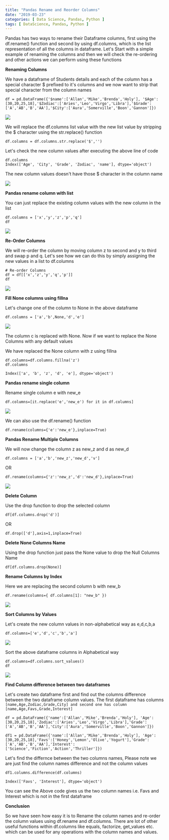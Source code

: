 ```yaml
---
title: "Pandas Rename and Reorder Columns"
date: "2019-03-23"
categories: [ Data Science, Pandas, Python ]
tags: [ DataScience, Pandas, Python ]
---
```


Pandas has two ways to rename their Dataframe columns, first using the df.rename() function and second by using df.columns, which is the list representation of all the columns in dataframe. Let's Start with a simple example of renaming the columns and then we will check the re-ordering and other actions we can perform using these functions

**Renaming Columns**

We have a dataframe of Students details and each of the column has a special character $ prefixed to it's columns and we now want to strip that special character from the column names

```
df = pd.DataFrame({'$name':['Allan','Mike','Brenda','Holy'], '$Age': [30,20,25,18],'$Zodiac':['Aries','Leo','Virgo','Libra'],'$Grade':['A','AB','B','AA'],'$City':['Aura','Somerville','Boon','Gannon']})
```

![](/images/2019/03/image-12.png)

We will replace the df.columns list value with the new list value by stripping the $ character using the str.replace() function

```
df.columns = df.columns.str.replace('$','')
```

Let's check the new column values after executing the above line of code

```
df.columns
Index(['Age', 'City', 'Grade', 'Zodiac', 'name'], dtype='object')
```

The new column values doesn't have those $ character in the column name

![](/images/2019/03/image-13.png)

**Pandas rename column with list**

You can just replace the existing column values with the new column in the list

```
df.columns = ['x','y','z','p','q']
df
```

![](/images/2019/03/image-14.png)

**Re-Order Columns**

We will re-order the column by moving column z to second and y to third and swap p and q. Let's see how we can do this by simply assigning the new values in a list to df.columns

```
# Re-order Columns
df = df[['x','z','y','q','p']]
df
```

![](/images/2019/03/image-15.png)

**Fill None columns using fillna**

Let's change one of the column to None in the above dataframe

```
df.columns = ['a','b',None,'d','e']
```

![](/images/2019/03/image-16.png)

The column c is replaced with None. Now if we want to replace the None Columns with any default values

We have replaced the None column with z using fillna

```
df.columns=df.columns.fillna('z')
df.columns

Index(['a', 'b', 'z', 'd', 'e'], dtype='object')
```

**Pandas rename single column**

Rename single column e with new_e

```
df.columns=[it.replace('e','new_e') for it in df.columns]
```

![](/images/2019/03/image-17.png)

We can also use the df.rename() function

```
df.rename(columns={'e':'new_e'},inplace=True)
```

**Pandas Rename Multiple Columns**

We will now change the column z as new_z and d as new_d

```
df.columns = ['a','b','new_z','new_d','v']
```

OR

```
df.rename(columns={'z':'new_z','d':'new_d'},inplace=True)
```

![](/images/2019/03/image-18.png)

**Delete Column**

Use the drop function to drop the selected column

```
df[df.columns.drop('d')]
```

OR

```
df.drop(['d'],axis=1,inplace=True)
```

**Delete None Columns Name**

Using the drop function just pass the None value to drop the Null Columns Name

```
df[df.columns.drop(None)]
```

**Rename Columns by Index**

Here we are replacing the second column b with new_b

```
df.rename(columns={ df.columns[1]: "new_b" })
```

![](/images/2019/03/image-19.png)

**Sort Columns by Values**

Let's create the new column values in non-alphabetical way as e,d,c,b,a

```
df.columns=['e','d','c','b','a']
```

![](/images/2019/03/image-20.png)

Sort the above dataframe columns in Alphabetical way

```
df.columns=df.columns.sort_values()
df
```

![](/images/2019/03/image-21.png)

**Find Column difference between two dataframes**

Let's create two dataframe first and find out the columns difference between the two dataframe column values. The first dataframe has columns ```[name,Age,Zodiac,Grade,City] and second one has column [name,Age,Favs,Grade,Interest]```

```
df = pd.DataFrame({'name':['Allan','Mike','Brenda','Holy'], 'Age': [30,20,25,18],'Zodiac':['Aries','Leo','Virgo','Libra'],'Grade':['A','AB','B','AA'],'City':['Aura','Somerville','Boon','Gannon']})

df1 = pd.DataFrame({'name':['Allan','Mike','Brenda','Holy'], 'Age': [30,20,25,18],'Favs':['Honey','Lemon','Olive','Yogurt'],'Grade':['A','AB','B','AA'],'Interest':['Science','Fiction','Action','Thriller']})
```

Let's find the differnce between the two columns names, Please note we are just find the column names difference and not the column values

```
df1.columns.difference(df.columns)
```

```
Index(['Favs', 'Interest'], dtype='object')
```

You can see the Above code gives us the two column names i.e. Favs and Interest which is not in the first dataframe

**Conclusion**

So we have seen how easy it is to Rename the column names and re-order the column values using df.rename and df.columns. There are lot of other useful functions within df.columns like equals, factorize, get_values etc. which can be used for any operations with the column names and values.
